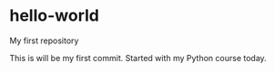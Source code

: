 # hello-world
My first repository

This is will be my first commit. Started with my Python course today.
